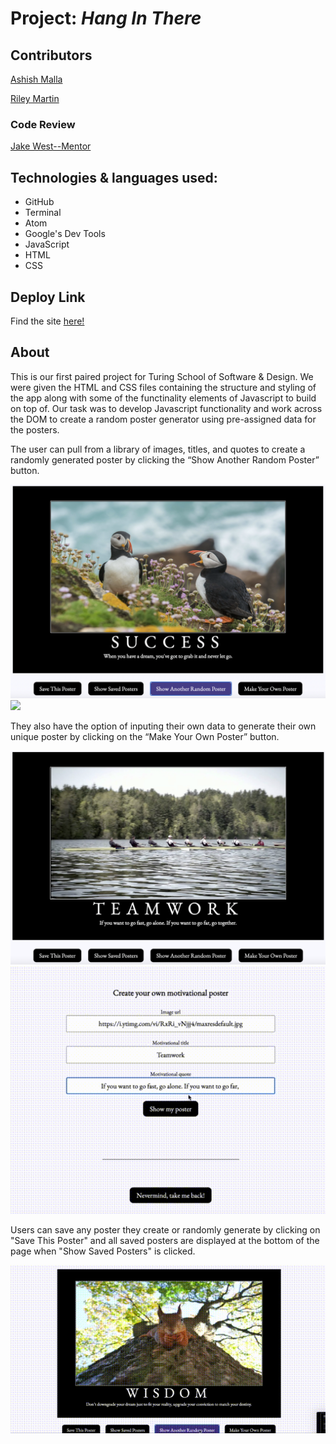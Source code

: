 # Project: *Hang In There*

## Contributors
[Ashish Malla](https://github.com/asiisii)

[Riley Martin](https://github.com/RMartin0717)

### Code Review

[Jake West--Mentor](https://github.com/jkwest-93)

## Technologies & languages used:
- GitHub
- Terminal
- Atom
- Google's Dev Tools
- JavaScript
- HTML
- CSS

## Deploy Link
Find the site [here!](https://asiisii.github.io/hang-in-there-boilerplate/)

## About
This is our first paired project for Turing School of Software & Design. We were given the HTML and CSS files containing the structure and styling of the app along with some of the functinality elements of Javascript to build on top of. Our task was to develop Javascript functionality and work across the DOM to create a random poster generator using pre-assigned data for the posters. 

The user can pull from a library of images, titles, and quotes to create a randomly generated poster by clicking the “Show Another Random Poster” button. 

![Random Poster](/random-poster.png)<img src="/random-poster.pngg" width="200">

They also have the option of inputing their own data to generate their own unique poster by clicking on the “Make Your Own Poster” button. 

![Create Poster](/created-poster.png)
![Create Poster Gif](/create-new-poster.gif) 

Users can save any poster they create or randomly generate by clicking on "Save This Poster" and all saved posters are displayed at the bottom of the page when "Show Saved Posters" is clicked.


![Save Poster Gif](/save-poster.gif)



